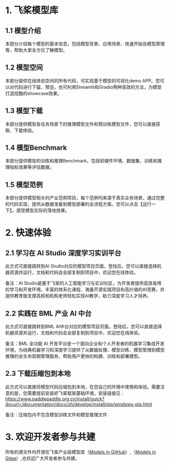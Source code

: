 # 1. 飞桨模型库

## 1.1 模型介绍
本部分介绍每个模型的基本信息，包括模型背景、应用场景、快速开始及模型原理等，帮助大家全方位了解模型。

## 1.2 模型空间
本部分提供在线体验空间的所有代码，可实现基于模型的可视化demo APP。您可以对代码进行下载、预览，也可利用Streamlit和Gradio两种高效的方法，为模型打造炫酷的showcase效果。

## 1.3 模型下载
本部分提供模型各任务场景下的推理模型文件和预训练模型文件，您可以直接获取、下载体验。

## 1.4 模型Benchmark
本部分提供模型的训练和推理Benchmark，包括软硬件环境、数据集、训练和推理指标效果等评估数据。

## 1.5 模型范例
本部分提供模型相关的产业范例项目，每个范例均来源于真实业务场景，通过完整的代码实现，提供从数据准备到模型部署的全流程方案。您可以点击【运行一下】，感受模型实际的落地效果。


# 2. 快速体验

## 2.1 学习在 AI Studio 深度学习实训平台

此方式可直接跳转到AI Studio对应的模型项目页面。登陆后，您可以直接选择机器资源并运行，文档和代码会全部复制到项目中，欢迎您在线体验。

备注：AI Studio是基于飞桨的人工智能学习与实训社区，为开发者提供高效易用的学习和开发环境、丰富的体系化课程、海量开源实践项目和高价值的AI竞赛，并提供教育版支撑高校和机构老师轻松实现AI教学，助力深度学习人才培养。

## 2.2 实践在 BML 产业 AI 中台

此方式可直接跳转到BML AI中台对应的模型项目页面。登陆后，您可以直接选择机器资源并运行，文档和代码会全部复制到项目中，欢迎您在线体验。

备注：BML 全功能 AI 开发平台是一个面向企业和个人开发者的机器学习集成开发环境，为经典机器学习和深度学习提供了从数据处理、模型训练、模型管理到模型推理的全生命周期管理服务，帮助用户更快的构建、训练和部署模型。

## 2.3 下载压缩包到本地

此方式可以直接将模型代码压缩包到本地，在您自己的环境中使用和体验。需要注意的是，您需要提前安装好飞桨框架基础环境，安装链接见：https://www.paddlepaddle.org.cn/install/quick?docurl=/documentation/docs/zh/develop/install/pip/windows-pip.html

备注：压缩包内不包含模型训练文件和模型推理文件

# 3. 欢迎开发者参与共建
所有的源文件均开源在飞桨产业级模型库（[Models in GitHub](https://github.com/PaddlePaddle/models)）,（[Models in Gitee](https://gitee.com/PaddlePaddle/models)）,也欢迎广大开发者参与共建。
